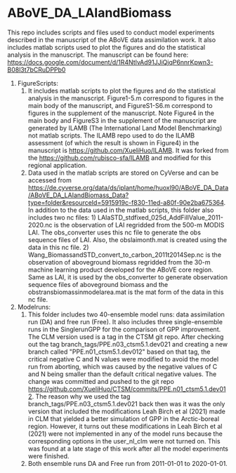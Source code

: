 # ABoVE_DA_LAIandBiomass
This repo includes scripts and files used to conduct model experiments described in the manuscript of the ABoVE data assimilation work. It also includes matlab scripts used to plot the figures and do the statistical analysis in the manuscript. The manuscript can be found here: https://docs.google.com/document/d/1R4NtlvAd91JJiQjqP6nnrKpwn3-B08l3t7bCRuDPPb0

1. FigureScripts:
     1) It includes matlab scripts to plot the figures and do the statistical analysis in the manuscript. Figure1-5.m correspond to figures in the main body of the manuscript, and FigureS1-S6.m correspond to figures in the supplement of the manuscript. Note Figure4 in the main body and FigureS3 in the supplement of the manuscript are generated by ILAMB (The International Land Model Benchmarking) not matlab scripts. The ILAMB repo used to do the ILAMB assessment (of which the result is shown in Figure4) in the manuscript is https://github.com/XueliHuo/ILAMB. It was forked from the https://github.com/rubisco-sfa/ILAMB and modified for this regional application.
     2) Data used in the matlab scripts are stored on CyVerse and can be accessed from https://de.cyverse.org/data/ds/iplant/home/huoxl90/ABoVE_DA_Data/ABoVE_DA_LAIandBiomass_Data?type=folder&resourceId=5915919c-f830-11ed-a80f-90e2ba675364. In addition to the data used in the matlab scripts, this folder also includes two nc files: 
             1) LAIaSTD_stdfixed_025d_AddFillValue_2011-2020.nc is the observation of LAI regridded from the 500-m MODIS LAI. The obs_converter uses this nc file to generate the obs sequence files of LAI. Also, the obslaimonth.mat is created using the data in this nc file.
             2) Wang_BiomassandSTD_convert_to_carbon_2011t2014Sep.nc is the observation of aboveground biomass regridded from the 30-m machine learning product developed for the ABoVE core region. Same as LAI, it is used by the obs_converter to generate observation sequence files of aboveground biomass and the obstransbiomassinmodelarea.mat is the mat form of the data in this nc file.
2. Modelruns:
     1) This folder includes two 40-ensemble model runs: data assimilation run (DA) and free run (Free). It also includes three single-ensemble runs in the SinglerunGPP for the comparison of GPP improvement. The CLM version used is a tag in the CTSM git repo. After checking out the tag branch_tags/PPE.n03_ctsm5.1.dev021 and creating a new branch called "PPE.n01_ctsm5.1.dev012" based on that tag, the critical negative C and N values were modified to avoid the model run from aborting, which was caused by the negative values of C and N being smaller than the default critical negative values. The change was committed and pushed to the git repo https://github.com/XueliHuo/CTSM/commits/PPE.n01_ctsm5.1.dev012. The reason why we used the tag branch_tags/PPE.n03_ctsm5.1.dev021 back then was it was the only version that included the modifications Leah Birch et al (2021) made in CLM that yielded a better simulation of GPP in the Arctic-boreal region. However, it turns out these modifications in Leah Birch et al (2021) were not implemented in any of the model runs because the corresponding options in the user_nl_clm were not turned on. This was found at a late stage of this work after all the model experiments were finished.
     2) Both ensemble runs DA and Free run from 2011-01-01 to 2020-01-01.



